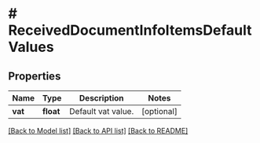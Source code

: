 # # ReceivedDocumentInfoItemsDefaultValues

## Properties

Name | Type | Description | Notes
------------ | ------------- | ------------- | -------------
**vat** | **float** | Default vat value. | [optional]

[[Back to Model list]](../../README.md#models) [[Back to API list]](../../README.md#endpoints) [[Back to README]](../../README.md)
